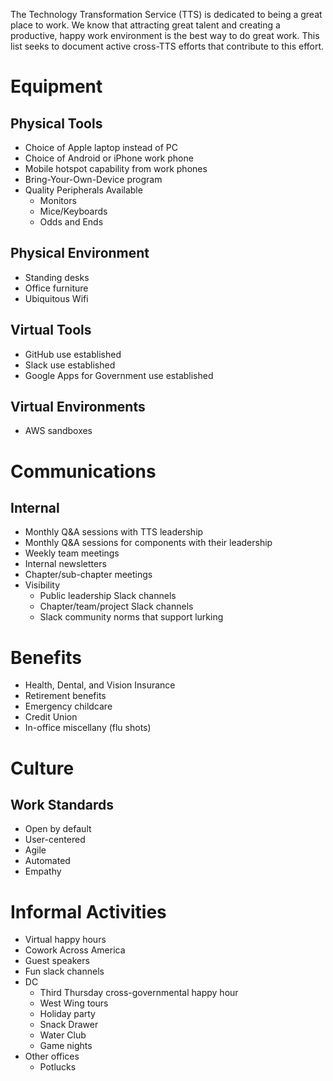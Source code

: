 The Technology Transformation Service (TTS) is dedicated to being a great place to work.  We know that attracting great talent and creating a productive, happy work environment is the best way to do great work.  This list seeks to document active cross-TTS efforts that contribute to this effort.  


# Equipment 

## Physical Tools 
 * Choice of Apple laptop instead of PC
 * Choice of Android or iPhone work phone 
 * Mobile hotspot capability from work phones 
 * Bring-Your-Own-Device program 
 * Quality Peripherals Available
   * Monitors 
   * Mice/Keyboards
   * Odds and Ends 
   
## Physical Environment 
 * Standing desks 
 * Office furniture
 * Ubiquitous Wifi 
 
## Virtual Tools 
 * GitHub use established
 * Slack use established
 * Google Apps for Government use established

## Virtual Environments 
 * AWS sandboxes

# Communications 

## Internal 
 * Monthly Q&A sessions with TTS leadership
 * Monthly Q&A sessions for components with their leadership
 * Weekly team meetings 
 * Internal newsletters
 * Chapter/sub-chapter meetings 
 * Visibility 
   * Public leadership Slack channels 
   * Chapter/team/project Slack channels
   * Slack community norms that support lurking 
 
## 


# Benefits 

 * Health, Dental, and Vision Insurance
 * Retirement benefits 
 * Emergency childcare 
 * Credit Union 
 * In-office miscellany (flu shots)


# Culture 

## Work Standards 
 * Open by default 
 * User-centered
 * Agile
 * Automated 
 * Empathy 
 
# Informal Activities 
 * Virtual happy hours 
 * Cowork Across America
 * Guest speakers 
 * Fun slack channels 
 * DC
   * Third Thursday cross-governmental happy hour
   * West Wing tours 
   * Holiday party 
   * Snack Drawer
   * Water Club 
   * Game nights
 * Other offices 
   * Potlucks 
